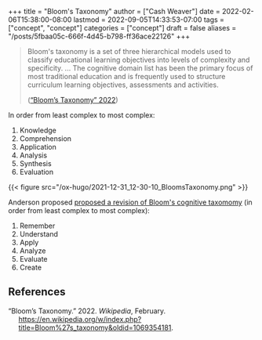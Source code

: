 +++
title = "Bloom's Taxonomy"
author = ["Cash Weaver"]
date = 2022-02-06T15:38:00-08:00
lastmod = 2022-09-05T14:33:53-07:00
tags = ["concept", "concept"]
categories = ["concept"]
draft = false
aliases = "/posts/5fbaa05c-666f-4d45-b798-ff36ace22126"
+++

> Bloom's taxonomy is a set of three hierarchical models used to classify educational learning objectives into levels of complexity and specificity. ... The cognitive domain list has been the primary focus of most traditional education and is frequently used to structure curriculum learning objectives, assessments and activities.
>
> (<a href="#citeproc_bib_item_1">“Bloom’s Taxonomy” 2022</a>)

In order from least complex to most complex:

1.  Knowledge
2.  Comprehension
3.  Application
4.  Analysis
5.  Synthesis
6.  Evaluation

{{< figure src="/ox-hugo/2021-12-31_12-30-10_BloomsTaxonomy.png" >}}

Anderson proposed [proposed a revision of Bloom's cognitive taxomomy](https://books.google.com/books?vid=ISBN978-0-8013-1903-7) (in order from least complex to most complex):

1.  Remember
2.  Understand
3.  Apply
4.  Analyze
5.  Evaluate
6.  Create

## References

<style>.csl-entry{text-indent: -1.5em; margin-left: 1.5em;}</style><div class="csl-bib-body">
  <div class="csl-entry"><a id="citeproc_bib_item_1"></a>“Bloom’s Taxonomy.” 2022. <i>Wikipedia</i>, February. <a href="https://en.wikipedia.org/w/index.php?title=Bloom%27s_taxonomy&oldid=1069354181">https://en.wikipedia.org/w/index.php?title=Bloom%27s_taxonomy&#38;oldid=1069354181</a>.</div>
</div>
